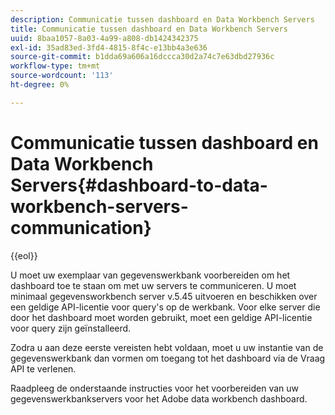 ```yaml
---
description: Communicatie tussen dashboard en Data Workbench Servers
title: Communicatie tussen dashboard en Data Workbench Servers
uuid: 8baa1057-8a03-4a99-a808-db1424342375
exl-id: 35ad83ed-3fd4-4815-8f4c-e13bb4a3e636
source-git-commit: b1dda69a606a16dccca30d2a74c7e63dbd27936c
workflow-type: tm+mt
source-wordcount: '113'
ht-degree: 0%

---
```


# Communicatie tussen dashboard en Data Workbench Servers{#dashboard-to-data-workbench-servers-communication}

{{eol}}

U moet uw exemplaar van gegevenswerkbank voorbereiden om het dashboard toe te staan om met uw servers te communiceren. U moet minimaal gegevensworkbench server v.5.45 uitvoeren en beschikken over een geldige API-licentie voor query&#39;s op de werkbank. Voor elke server die door het dashboard moet worden gebruikt, moet een geldige API-licentie voor query zijn geïnstalleerd.

Zodra u aan deze eerste vereisten hebt voldaan, moet u uw instantie van de gegevenswerkbank dan vormen om toegang tot het dashboard via de Vraag API te verlenen.

Raadpleeg de onderstaande instructies voor het voorbereiden van uw gegevenswerkbankservers voor het Adobe data workbench dashboard.

